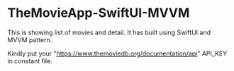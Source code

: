 # TheMovieApp-SwiftUI-MVVM

This is showing list of movies and detail. It has built using SwiftUI and MVVM pattern.

Kindly put your "https://www.themoviedb.org/documentation/api" API_KEY in constant file.
